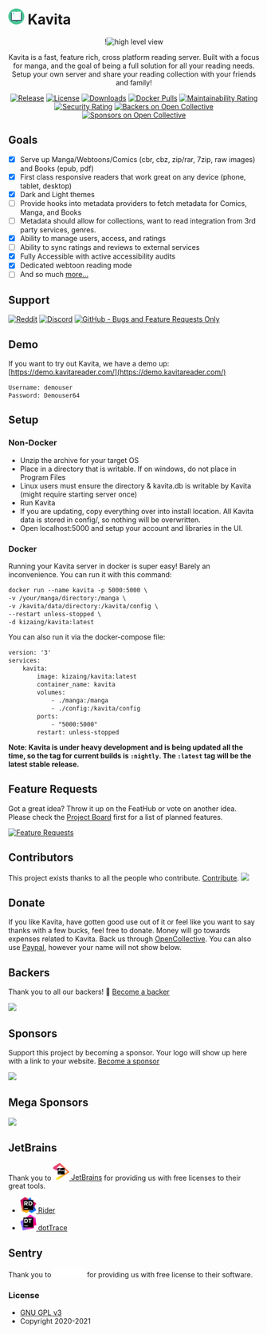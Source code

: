 ﻿# [<img src="/Logo/kavita.svg" width="32" alt="">]() Kavita
<div align="center">

!![high level view](https://user-images.githubusercontent.com/735851/129777364-2c82d01e-5c03-4daf-b203-92b1d48e5b7b.gif)

Kavita is a fast, feature rich, cross platform reading server. Built with a focus for manga, 
and the goal of being a full solution for all your reading needs. Setup your own server and share 
your reading collection with your friends and family!

[![Release](https://img.shields.io/github/release/Kareadita/Kavita.svg?style=flat&maxAge=3600)](https://github.com/Kareadita/Kavita/releases)
[![License](https://img.shields.io/badge/license-GPLv3-blue.svg?style=flat)](https://github.com/Kareadita/Kavita/blob/master/LICENSE)
[![Downloads](https://img.shields.io/github/downloads/Kareadita/Kavita/total.svg?style=flat)](https://github.com/Kareadita/Kavita/releases)
[![Docker Pulls](https://img.shields.io/docker/pulls/kizaing/kavita.svg)](https://hub.docker.com/r/kizaing/kavita/)
[![Maintainability Rating](https://sonarcloud.io/api/project_badges/measure?project=Kareadita_Kavita&metric=sqale_rating)](https://sonarcloud.io/dashboard?id=Kareadita_Kavita)
[![Security Rating](https://sonarcloud.io/api/project_badges/measure?project=Kareadita_Kavita&metric=security_rating)](https://sonarcloud.io/dashboard?id=Kareadita_Kavita)
[![Backers on Open Collective](https://opencollective.com/kavita/backers/badge.svg)](#backers)
[![Sponsors on Open Collective](https://opencollective.com/kavita/sponsors/badge.svg)](#sponsors)
</div>

## Goals
- [x] Serve up Manga/Webtoons/Comics (cbr, cbz, zip/rar, 7zip, raw images) and Books (epub, pdf)
- [x] First class responsive readers that work great on any device (phone, tablet, desktop)
- [x] Dark and Light themes
- [ ] Provide hooks into metadata providers to fetch metadata for Comics, Manga, and Books
- [ ] Metadata should allow for collections, want to read integration from 3rd party services, genres.
- [x] Ability to manage users, access, and ratings
- [ ] Ability to sync ratings and reviews to external services
- [x] Fully Accessible with active accessibility audits
- [x] Dedicated webtoon reading mode
- [ ] And so much [more...](https://github.com/Kareadita/Kavita/projects)

## Support
[![Reddit](https://img.shields.io/badge/reddit-discussion-FF4500.svg?maxAge=60)](https://www.reddit.com/r/KavitaManga/)
[![Discord](https://img.shields.io/badge/discord-chat-7289DA.svg?maxAge=60)](https://discord.gg/eczRp9eeem)
[![GitHub - Bugs and Feature Requests Only](https://img.shields.io/badge/github-issues-red.svg?maxAge=60)](https://github.com/Kareadita/Kavita/issues)

## Demo
If you want to try out Kavita, we have a demo up:
[https://demo.kavitareader.com/](https://demo.kavitareader.com/)
```
Username: demouser
Password: Demouser64
```

## Setup
### Non-Docker
- Unzip the archive for your target OS
- Place in a directory that is writable. If on windows, do not place in Program Files
- Linux users must ensure the directory & kavita.db is writable by Kavita (might require starting server once) 
- Run Kavita
- If you are updating, copy everything over into install location. All Kavita data is stored in config/, so nothing will be overwritten. 
- Open localhost:5000 and setup your account and libraries in the UI.
### Docker
Running your Kavita server in docker is super easy! Barely an inconvenience. You can run it with this command: 

```
docker run --name kavita -p 5000:5000 \
-v /your/manga/directory:/manga \
-v /kavita/data/directory:/kavita/config \
--restart unless-stopped \
-d kizaing/kavita:latest
```

You can also run it via the docker-compose file:

```
version: '3'
services:
    kavita:
        image: kizaing/kavita:latest
        container_name: kavita
        volumes:
            - ./manga:/manga
            - ./config:/kavita/config
        ports:
            - "5000:5000"
        restart: unless-stopped
```

**Note: Kavita is under heavy development and is being updated all the time, so the tag for current builds is `:nightly`. The `:latest` tag will be the latest stable release.**

## Feature Requests
Got a great idea? Throw it up on the FeatHub or vote on another idea. Please check the [Project Board](https://github.com/Kareadita/Kavita/projects) first for a list of planned features.

[![Feature Requests](https://feathub.com/Kareadita/Kavita?format=svg)](https://feathub.com/Kareadita/Kavita)


## Contributors

This project exists thanks to all the people who contribute. [Contribute](CONTRIBUTING.md).
<a href="https://github.com/Kareadita/Kavita/graphs/contributors"><img src="https://opencollective.com/kavita/contributors.svg?width=890&button=false" /></a>


## Donate
If you like Kavita, have gotten good use out of it or feel like you want to say thanks with a few bucks, feel free to donate. Money will go towards 
expenses related to Kavita. Back us through [OpenCollective](https://opencollective.com/Kavita#backer). You can also use [Paypal](https://www.paypal.com/paypalme/majora2007?locale.x=en_US), however your name will not show below.

## Backers

Thank you to all our backers! 🙏 [Become a backer](https://opencollective.com/Kavita#backer)

<img src="https://opencollective.com/Kavita/backers.svg?width=890"></a>

## Sponsors

Support this project by becoming a sponsor. Your logo will show up here with a link to your website. [Become a sponsor](https://opencollective.com/Kavita#sponsor)

<img src="https://opencollective.com/Kavita/sponsors.svg?width=890"></a>

## Mega Sponsors
<img src="https://opencollective.com/Kavita/tiers/mega-sponsor.svg?width=890"></a>

## JetBrains
Thank you to [<img src="/Logo/jetbrains.svg" alt="" width="32"> JetBrains](http://www.jetbrains.com/) for providing us with free licenses to their great tools.

* [<img src="/Logo/rider.svg" alt="" width="32"> Rider](http://www.jetbrains.com/rider/)
* [<img src="/Logo/dottrace.svg" alt="" width="32"> dotTrace](http://www.jetbrains.com/dottrace/)

## Sentry
Thank you to [<img src="/Logo/sentry.svg" alt="" width="64">](https://sentry.io/welcome/) for providing us with free license to their software.

### License

* [GNU GPL v3](http://www.gnu.org/licenses/gpl.html)
* Copyright 2020-2021

